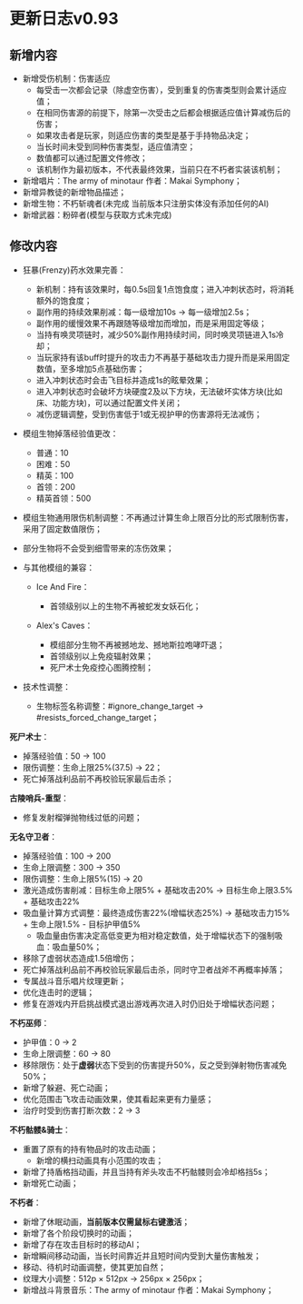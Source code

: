 # 更新日志v0.93



## 新增内容

- 新增受伤机制：伤害适应
  - 每受击一次都会记录（除虚空伤害），受到重复的伤害类型则会累计适应值；
  - 在相同伤害源的前提下，除第一次受击之后都会根据适应值计算减伤后的伤害；
  - 如果攻击者是玩家，则适应伤害的类型是基于手持物品决定；
  - 当长时间未受到同种伤害类型，适应值清空；
  - 数值都可以通过配置文件修改；
  - 该机制作为最初版本，不代表最终效果，当前只在不朽者实装该机制；
- 新增唱片：The army of minotaur 作者：Makai Symphony；
- 新增异教徒的新增物品描述；
- 新增生物：不朽斩魂者(未完成 当前版本只注册实体没有添加任何的AI)
- 新增武器：粉碎者(模型与获取方式未完成)

## 修改内容

- 狂暴(Frenzy)药水效果完善：
  - 新机制：持有该效果时，每0.5s回复1点饱食度；进入冲刺状态时，将消耗额外的饱食度；
  - 副作用的持续效果削减：每一级增加10s → 每一级增加2.5s；
  - 副作用的缓慢效果不再跟随等级增加而增加，而是采用固定等级；
  - 当持有唤灵项链时，减少50%副作用持续时间，同时唤灵项链进入1s冷却；
  - 当玩家持有该buff时提升的攻击力不再基于基础攻击力提升而是采用固定数值，至多增加5点基础伤害；
  - 进入冲刺状态时会击飞目标并造成1s的眩晕效果；
  - 进入冲刺状态时会破坏方块硬度2及以下方块，无法破坏实体方块(比如床、功能方块)，可以通过配置文件关闭；
  - 减伤逻辑调整，受到伤害低于1或无视护甲的伤害源将无法减伤；
- 模组生物掉落经验值更改：
  - 普通：10
  - 困难：50
  - 精英：100
  - 首领：200
  - 精英首领：500
- 模组生物通用限伤机制调整：不再通过计算生命上限百分比的形式限制伤害，采用了固定数值限伤；
- 部分生物将不会受到细雪带来的冻伤效果；
- 与其他模组的兼容：

  - Ice And Fire：

    - 首领级别以上的生物不再被蛇发女妖石化；

  - Alex's Caves：

    - 模组部分生物不再被撼地龙、撼地斯拉咆哮吓退；
    - 首领级别以上免疫辐射效果；
    - 死尸术士免疫控心图腾控制；
- 技术性调整：
  - 生物标签名称调整：#ignore_change_target → #resists_forced_change_target；

**死尸术士**：

  - 掉落经验值：50 → 100
  - 限伤调整：生命上限25%(37.5) → 22；
  - 死亡掉落战利品前不再校验玩家最后击杀；

**古陵哨兵-重型**：

  - 修复发射榴弹抛物线过低的问题；

**无名守卫者**：

  - 掉落经验值：100 → 200
  - 生命上限调整：300 → 350
  - 限伤调整：生命上限5%(15) → 20
  - 激光造成伤害削减：目标生命上限5% + 基础攻击20% → 目标生命上限3.5% + 基础攻击22%
  - 吸血量计算方式调整：最终造成伤害22%(增幅状态25%) → 基础攻击力15% + 生命上限1.5% - 目标护甲值5%
      - 吸血量由伤害决定高低变更为相对稳定数值，处于增幅状态下的强制吸血：吸血量50%；
  - 移除了虚弱状态造成1.5倍增伤；
  - 死亡掉落战利品前不再校验玩家最后击杀，同时守卫者战斧不再概率掉落；
  - 专属战斗音乐唱片纹理更新；
  - 优化连击时的逻辑；
  - 修复在游戏内开启挑战模式退出游戏再次进入时仍旧处于增幅状态问题；

**不朽巫师**：

- 护甲值：0 → 2
- 生命上限调整：60 → 80
- 移除限伤：处于**虚弱**状态下受到的伤害提升50%，反之受到弹射物伤害减免50%；
- 新增了躲避、死亡动画；
- 优化范围击飞攻击动画效果，使其看起来更有力量感；
- 治疗时受到伤害打断次数：2 → 3

**不朽骷髅&骑士**：

- 重置了原有的持有物品时的攻击动画；
  - 新增的横扫动画具有小范围的攻击；
- 新增了持盾格挡动画，并且当持有斧头攻击不朽骷髅则会冷却格挡5s；
- 新增死亡动画；

**不朽者**：

- 新增了休眠动画，**当前版本仅需鼠标右键激活**；
- 新增了各个阶段切换时的动画；
- 新增了存在攻击目标时的移动AI；
- 新增瞬间移动动画，当长时间靠近并且短时间内受到大量伤害触发；
- 移动、待机时动画调整，使其更加自然；
- 纹理大小调整：512p × 512px → 256px × 256px；
- 新增战斗背景音乐：The army of minotaur 作者：Makai Symphony；

